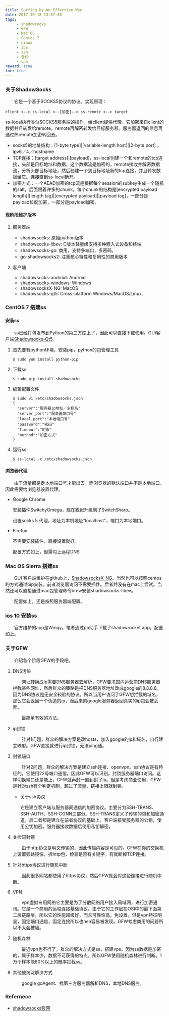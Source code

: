 ```yaml
---
title: Surfing by An Effective Way
date: 2017-10-18 13:57:40
tags:
     - shadowsocks
     - GFW
     - Mac OS
     - Centos 7
     - Linux
     - ios
     - ssh
     - 备份
     - vpn
reward: true
toc: true
---
```


### 关于ShadowSocks

　　它是一个基于SOCKS5协议的协议。实现原理：

~~~shell
client <--> ss-local <--[加密]--> ss-remote <--> target
~~~

<!--more-->

ss-local执行类似SOCKS5服务端的操作，给client提供代理。它加密来自client的数据并且转发给remote。remote再解密转发给目标服务器。服务器返回的信息再通过热remote加密转回去。

- socks5的地址结构：[1-byte type]|[variable-length host]|[2-byte port] 。ipv6／4／hostname
- TCP连接：[target address]|[payload]，ss-local创建一个和remote的tcp连接，头部是目标地址和数据，这个数据流是加密的。remote接收并解密数据流，分析头部目标地址，然后创建一个到目标地址新的tcp连接，并且转发数据给它。连接直到ss-local断开。
- 加密方式：一个AEAD加密的tcp流是根据每个session的subkey生成一个随机的salt，后面跟着许多的chunk。每个chunk的结构是[encrypted payload length]|[length tag]|[encrypted payload]|[payload tag]，一部分是payload长度加密，一部分是payload加密。

#### 现阶段维护版本

1. 服务器端
   - shadowsocks: 原始python版本
   - shadowsocks-libev: C版本轻量级支持多种嵌入式设备和终端
   - shadowsocks-go: 商用，支持多端口，多密码。
   - go-shadowsocks2: 注重核心特性和复用性的商用版本
  
2. 客户端
   - shadowsocks-android: Android
   - shadowsocks-windows: Windows
   - shadowsocksX-NG: MacOS
   - shadowsocks-qt5: Cross-platform Windows/MacOS/Linux.

### CentOS 7 搭建ss

#### 安装ss

　　ss已经打包发布到Python的第三方库上了，因此可以直接下载使用。GUI客户端[Shadowsocks-Qt5](https://github.com/shadowsocks/shadowsocks-qt5/wiki/Installation)。

1. 首先要有python环境，安装pip，python的包管理工具

   ~~~shell
   $ sudo yum install python-pip
   ~~~

2. 下载ss

   ~~~Shell
   $ sudo pip install shadowsocks
   ~~~

3. 编辑配置文件

   ~~~shell
   $ sudo vi /etc/shadowsocks.json
   {
     "server":"服务器ip地址／主机名"
     "server_port":"服务器端口号"
     "local_port":"本地端口号"
     "password":"密码"
     "timeout":"时限"
     "method":"加密方式" 
   }
   ~~~

4. 运行ss

   ~~~shell
   $ ss-local -c /etc/shadowsocks.json
   ~~~

#### 浏览器代理

　　由于流量都是走本地端口号才能出去，而浏览器的默认端口并不是本地端口，因此需要给浏览器设置代理。

- Google Chrome

  安装插件SwitchyOmega，现在貌似升级到了SwitchSharp。

  设置socks 5 代理，地址为本机地址“localhost”，端口为本地端口。

- Firefox

  不需要安装插件，直接设置就好。

  配置方式如上，但需勾上远程DNS

### Mac OS Sierra 搭建ss

　　GUI 客户端维护在github上，[ShadowsocksX-NG](https://github.com/shadowsocks/ShadowsocksX-NG)。当然也可以按照centos的方式通过pip安装。前者浏览器访问不需要插件。后者并没有在mac上尝试。当然还可以直接通过mac包管理命令brew安装shadowsocks-libev。

　　配置如上，还是按照服务器端配置。

### ios 10 安装ss

　　官方维护的app是Wingy。笔者通过pp助手下载了shadowrocket app，配置如上。

### 关于GFW

　　介绍各个阶段GFW的手段吧。

1. DNS污染

   　　网址转换成ip需要DNS服务器去解析，GFW要求国内运营商DNS服务器拦截某些网址，然后群众的策略是把DNS服务器地址改成google的8.8.8.8。因为DNS协议是无安全较验的协议。所以当用户访问了GFW想拦截的域名，那么它会返回一个伪造的ip，而后来的google服务器返回真实的ip包会被丢弃。

   　　最简单有效的方法。

2. ip封锁

   　　针对1问题，群众的解决方案是改hosts，加入google的ip和域名，自行建立映射。GFW直接就进行ip封锁，无法ping通。

3. 封锁端口

   　　针对2问题，群众的解决方案是建立ssh连接、openvpn。ssh协议是有特征的，它使用22号端口通信。因此GFW可以识别，封锁服务器端口访问。这样切换端口还是能上，GFW就再封一直到封了ip。但是考虑商业使用，GFW是针对ssh有个判定机制，超过了流量、链接上限就封锁。

   - 关于ssh协议

     它是建立客户端与服务器间通信的加密协议。主要分为SSH-TRANS、SSH-AUTH、SSH-CONN三部分。SSH-TRANS定义了传输的包和加密通道，后二者都是建立在前者协议的基础上。客户端接受服务器的公钥，使用公钥加密。服务器接收数据后使用私钥解密。

4. 关检词封锁

   　　由于http协议是明文传输的，因此传输内容是可见的。GFW在你的交换机上设置旁路镜像，拆http包，检查是否有关键字，有就断掉TCP连接。

5. 针对https协议进行随机中断

   　　因此很多网站都使用了https协议，然后GFW就会对这些连接进行随机中断。

6. VPN

   　　vpn虚拟专用网络它主要是为了分散网络用户接入局域网，进行加密通讯。它是一个商用的远程连接基础协议。由于它的工作层在OSI中的最下面第二层链路层，所以它的性能超级好，而且可靠性高，免设置。但是vpn特征明显，固定端口通信，固定连接所以也hen容易被发现。GFW考虑商用的问题所以不太会被墙。

7. 随机森林

   　　最近vpn也不行了，群众的解决方式是ss，搭建vps。因为ss数据是加密的，属于样本少，数据不可获得的特点，所以GFW使用随机森林进行判断。1万个样本能80%以上的概率拦截ss。

8. 其他被淘汰解决方式

   　　google goAgent、找第三方服务器解析DNS，本地DNS服务。

### Refernece

- [shadowsocks官网](http://shadowsocks.org/en/download/clients.html)


